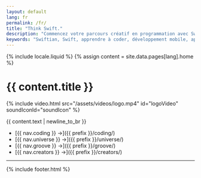 ```yaml
---
layout: default
lang: fr
permalink: /fr/
title: "Think Swift."
description: "Commencez votre parcours créatif en programmation avec Swiftian — une plateforme interactive et soigneusement conçue pour apprendre Swift."
keywords: "Swiftian, Swift, apprendre à coder, développement mobile, apprendre Swift"
---
```


{% include locale.liquid %}
{% assign content = site.data.pages[lang].home %}

# {{ content.title }}

{% include video.html src="/assets/videos/logo.mp4" id="logoVideo" soundIconId="soundIcon" %}

{{ content.text | newline_to_br }}

- [{{ nav.coding }} →]({{ prefix }}/coding/)
- [{{ nav.universe }} →]({{ prefix }}/universe/)
- [{{ nav.groove }} →]({{ prefix }}/groove/)
- [{{ nav.creators }} →]({{ prefix }}/creators/)

---
{% include footer.html %}